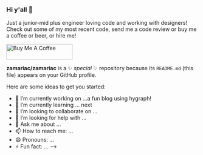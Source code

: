 ### Hi y'all 👋

Just a junior-mid plus engineer loving code and working with designers! Check out some of my most recent code, send me a code review or buy me a coffee or beer, or hire me!

<a href="https://www.buymeacoffee.com/zamariac" target="_blank"><img src="https://cdn.buymeacoffee.com/buttons/default-orange.png" alt="Buy Me A Coffee" height="41" width="174"></a>

**zamariac/zamariac** is a ✨ _special_ ✨ repository because its `README.md` (this file) appears on your GitHub profile.

Here are some ideas to get you started:

- 🔭 I’m currently working on ...a fun blog using hygraph!
- 🌱 I’m currently learning ... next
- 👯 I’m looking to collaborate on ...
- 🤔 I’m looking for help with ...
- 💬 Ask me about ...
- 📫 How to reach me: ...
- 😄 Pronouns: ...
- ⚡ Fun fact: ...
-->
